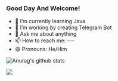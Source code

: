 ### Good Day And Welcome!

 - 🌱 I’m currently learning Java<br />
 - 🌱 I’m working by creating Telegram Bot<br />
 - 💬 Ask me about anything<br />
 - 📫 How to reach me: ---<br />
 - 😄 Pronouns: He/Him
	
![Anurag's github stats](https://github-readme-stats.vercel.app/api?username=Arbross&show_icons=true)

![](https://visitor-badge.laobi.icu/badge?page_id=Arbross.Arbross)
